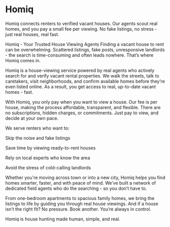 # Homiq
Homiq connects renters to verified vacant houses. Our agents scout real homes, and you pay a small fee per viewing. No fake listings, no stress - just real houses, real fast.

Homiq - Your Trusted House Viewing Agents
Finding a vacant house to rent can be overwhelming. Scattered listings, fake posts, unresponsive landlords - the search is time-consuming and often leads nowhere. That’s where Homiq comes in.

Homiq is a house-viewing service powered by real agents who actively search for and verify vacant rental properties. We walk the streets, talk to caretakers, visit neighborhoods, and confirm available homes before they’re even listed online. As a result, you get access to real, up-to-date vacant homes - fast.

With Homiq, you only pay when you want to view a house. Our fee is per house, making the process affordable, transparent, and flexible. There are no subscriptions, hidden charges, or commitments. Just pay to view, and decide at your own pace.

We serve renters who want to:

Skip the noise and fake listings

Save time by viewing ready-to-rent houses

Rely on local experts who know the area

Avoid the stress of cold-calling landlords

Whether you're moving across town or into a new city, Homiq helps you find homes smarter, faster, and with peace of mind. We’ve built a network of dedicated field agents who do the searching - so you don’t have to.

From one-bedroom apartments to spacious family homes, we bring the listings to life by guiding you through real house viewings. And if a house isn’t the right fit? No pressure. Book another. You’re always in control.

Homiq is house hunting made human, simple, and real.
